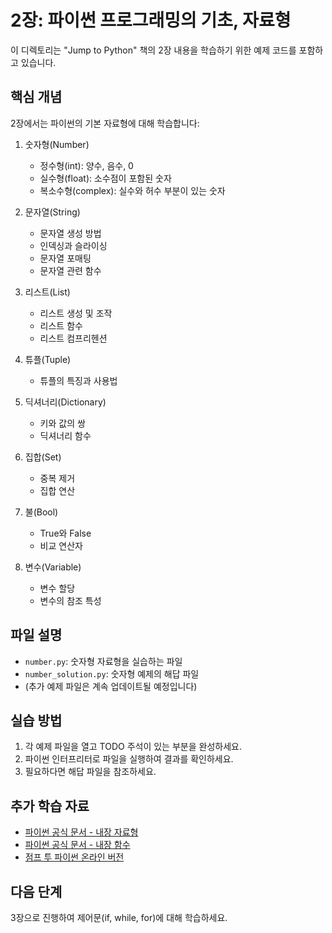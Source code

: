 # 2장: 파이썬 프로그래밍의 기초, 자료형

이 디렉토리는 "Jump to Python" 책의 2장 내용을 학습하기 위한 예제 코드를 포함하고 있습니다.

## 핵심 개념

2장에서는 파이썬의 기본 자료형에 대해 학습합니다:

1. 숫자형(Number)
   - 정수형(int): 양수, 음수, 0
   - 실수형(float): 소수점이 포함된 숫자
   - 복소수형(complex): 실수와 허수 부분이 있는 숫자
   
2. 문자열(String)
   - 문자열 생성 방법
   - 인덱싱과 슬라이싱
   - 문자열 포매팅
   - 문자열 관련 함수

3. 리스트(List)
   - 리스트 생성 및 조작
   - 리스트 함수
   - 리스트 컴프리헨션

4. 튜플(Tuple)
   - 튜플의 특징과 사용법

5. 딕셔너리(Dictionary)
   - 키와 값의 쌍
   - 딕셔너리 함수

6. 집합(Set)
   - 중복 제거
   - 집합 연산

7. 불(Bool)
   - True와 False
   - 비교 연산자

8. 변수(Variable)
   - 변수 할당
   - 변수의 참조 특성

## 파일 설명

- `number.py`: 숫자형 자료형을 실습하는 파일
- `number_solution.py`: 숫자형 예제의 해답 파일
- (추가 예제 파일은 계속 업데이트될 예정입니다)

## 실습 방법

1. 각 예제 파일을 열고 TODO 주석이 있는 부분을 완성하세요.
2. 파이썬 인터프리터로 파일을 실행하여 결과를 확인하세요.
3. 필요하다면 해답 파일을 참조하세요.

## 추가 학습 자료

- [파이썬 공식 문서 - 내장 자료형](https://docs.python.org/ko/3/library/stdtypes.html)
- [파이썬 공식 문서 - 내장 함수](https://docs.python.org/ko/3/library/functions.html)
- [점프 투 파이썬 온라인 버전](https://wikidocs.net/book/1)

## 다음 단계

3장으로 진행하여 제어문(if, while, for)에 대해 학습하세요. 